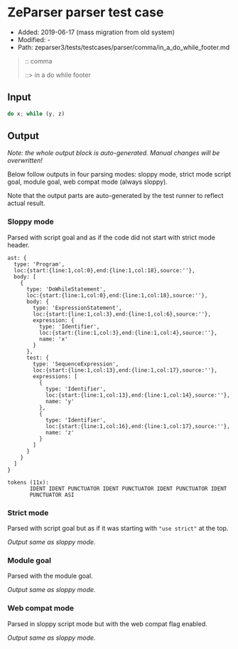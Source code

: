 # ZeParser parser test case

- Added: 2019-06-17 (mass migration from old system)
- Modified: -
- Path: zeparser3/tests/testcases/parser/comma/in_a_do_while_footer.md

> :: comma
>
> ::> in a do while footer

## Input

`````js
do x; while (y, z)
`````

## Output

_Note: the whole output block is auto-generated. Manual changes will be overwritten!_

Below follow outputs in four parsing modes: sloppy mode, strict mode script goal, module goal, web compat mode (always sloppy).

Note that the output parts are auto-generated by the test runner to reflect actual result.

### Sloppy mode

Parsed with script goal and as if the code did not start with strict mode header.

`````
ast: {
  type: 'Program',
  loc:{start:{line:1,col:0},end:{line:1,col:18},source:''},
  body: [
    {
      type: 'DoWhileStatement',
      loc:{start:{line:1,col:0},end:{line:1,col:18},source:''},
      body: {
        type: 'ExpressionStatement',
        loc:{start:{line:1,col:3},end:{line:1,col:6},source:''},
        expression: {
          type: 'Identifier',
          loc:{start:{line:1,col:3},end:{line:1,col:4},source:''},
          name: 'x'
        }
      },
      test: {
        type: 'SequenceExpression',
        loc:{start:{line:1,col:13},end:{line:1,col:17},source:''},
        expressions: [
          {
            type: 'Identifier',
            loc:{start:{line:1,col:13},end:{line:1,col:14},source:''},
            name: 'y'
          },
          {
            type: 'Identifier',
            loc:{start:{line:1,col:16},end:{line:1,col:17},source:''},
            name: 'z'
          }
        ]
      }
    }
  ]
}

tokens (11x):
       IDENT IDENT PUNCTUATOR IDENT PUNCTUATOR IDENT PUNCTUATOR IDENT
       PUNCTUATOR ASI
`````

### Strict mode

Parsed with script goal but as if it was starting with `"use strict"` at the top.

_Output same as sloppy mode._

### Module goal

Parsed with the module goal.

_Output same as sloppy mode._

### Web compat mode

Parsed in sloppy script mode but with the web compat flag enabled.

_Output same as sloppy mode._
